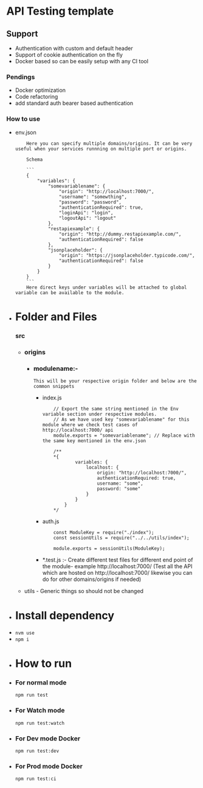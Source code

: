 # API Testing template

## Support

-   Authentication with custom and default header
-   Support of cookie authentication on the fly
-   Docker based so can be easily setup with any CI tool

### Pendings

-   Docker optimization
-   Code refactoring
-   add standard auth bearer based authentication

### How to use

-   env.json

            Here you can specify multiple domains/origins. It can be very useful when your services runnning on multiple port or origins.

            Schema

            ```
            {
                "variables": {
                    "somevariablename": {
                        "origin": "http://localhost:7000/",
                        "username": "somewthing",
                        "password": "password",
                        "authenticationRequired": true,
                        "loginApi": "login",
                        "logoutApi": "logout"
                    },
                    "restapiexample": {
                        "origin": "http://dummy.restapiexample.com/",
                        "authenticationRequired": false
                    },
                    "jsonplaceholder": {
                        "origin": "https://jsonplaceholder.typicode.com/",
                        "authenticationRequired": false
                    }
                }
            }
            ```
            Here direct keys under variables will be attached to global variable can be available to the module.

*   # Folder and Files

    ### src

    -   ### origins

        -   ### modulename:-

                This will be your respective origin folder and below are the common snippets

            -   index.js

                ```
                    // Export the same string mentioned in the Env variable section under respective modules.
                    // As we have used key "somevariablename" for this module where we check test cases of http://localhost:7000/ api
                    module.exports = "somevariablename"; // Replace with the same key mentioned in the env.json

                    /**
                    *{
                            variables: {
                                localhost: {
                                    origin: "http://localhost:7000/",
                                    authenticationRequired: true,
                                    username: "some",
                                    password: "some"
                                }
                            }
                        }
                    */

                ```

            -   auth.js

                ```
                    const ModuleKey = require("./index");
                    const sessionUtils = require("../../utils/index");

                    module.exports = sessionUtils(ModuleKey);

                ```

            -   \*.test.js :- Create different test files for different end point of the module- example http://localhost:7000/ (Test all the API which are hosted on http://localhost:7000/ likewise you can do for other domains/origins if needed)

    -   utils - Generic things so should not be changed

-   # Install dependency

*   `nvm use`
*   `npm i`

-   # How to run

*   ### For normal mode
    `npm run test`
*   ### For Watch mode
    `npm run test:watch`
*   ### For Dev mode Docker
    `npm run test:dev`
*   ### For Prod mode Docker
    `npm run test:ci`

